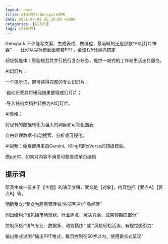 ```yaml
---
layout: post
title: AI系列75:Genspark使用
date: 2025-07-01 05:30:00 +0800
categories: [AI系列]
tags: [AI系列]
---
```

Genspark 不仅能写文案、生成表格、做编程，最吸睛的还是那款“AI幻灯片神器”——让你从写标题到出整套PPT，全流程5分钟内搞定

超级智能体：智能规划并并行执行复杂任务，提供一站式的工作和生活支持服务。

AI幻灯片：

 一个提示词，即可获得完整的专业幻灯片；

·自动研究并将研究结果整理成幻灯片；

·导入任何文档并转换为AI幻灯片。

AI表格：

将现有的数据转化为强大的洞察和可视化图表

自由处理数据-自动搜索、分析或可视化。

AI视频：免费使用来自Gemini、Kling和PixVerse的顶级模型。

做ppt时，如果对内容不满意可核查或单页编辑

## 提示词
帮我生成一份关于【主题】的演示文稿，受众是【对象】，内容包括【要点A】【要点B】等。



明确受众:“受众为高层管理者/外部客户/产品经理”

列出结构:“请包括市场现状、行业痛点、解决方案、成果预期四部分”

控制风格:“语气专业、数据多、语言精炼” 或 “风格轻松活泼、有视觉吸引力”

输出格式说明:“输出PPT格式，每页控制在50字以内，使用要点式呈现”